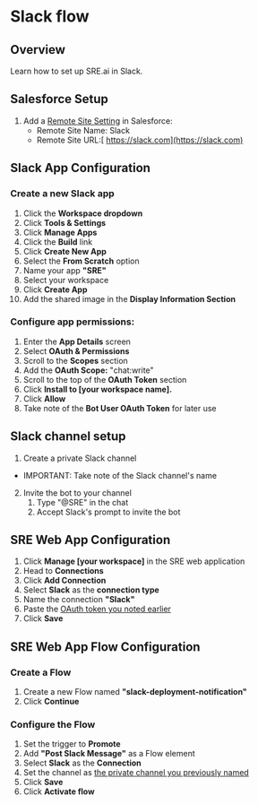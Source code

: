 # Slack flow

## Overview

Learn how to set up SRE.ai in Slack.

## **Salesforce Setup**

1. Add a [Remote Site Setting](https://help.salesforce.com/s/articleView?id=xcloud.configuring_remoteproxy.htm\&type=5) in Salesforce:
   * Remote Site Name: Slack
   * Remote Site URL:[ https://slack.com](https://slack.com)

## **Slack App Configuration**

### Create a new Slack app

1. Click the **Workspace dropdown**
2. Click **Tools & Settings**
3. Click **Manage Apps**
4. Click the **Build** link
5. Click **Create New App**
6. Select the **From Scratch** option
7. Name your app **"SRE"**
8. Select your workspace
9. Click **Create App**
10. Add the shared image in the **Display Information Section**

### Configure app permissions:

1. Enter the **App Details** screen
2. Select **OAuth & Permissions**
3. Scroll to the **Scopes** section
4. Add the **OAuth Scope:** "chat:write"
5. Scroll to the top of the **OAuth Token** section
6. Click **Install to \[your workspace name].**
7. Click **Allow**
8. Take note of the **Bot User OAuth Token** for later use

## Slack channel setup

1. Create a private Slack channel

* IMPORTANT: Take note of the Slack channel's name

2. Invite the bot to your channel
   1. Type "@SRE" in the chat
   2. Accept Slack's prompt to invite the bot

## SRE Web App Configuration

1. Click **Manage \[your workspace]** in the SRE web application
2. Head to **Connections**
3. Click **Add Connection**
4. Select **Slack** as the **connection type**
5. Name the connection **"Slack"**
6. Paste the [OAuth token you noted earlier](slack-flow.md#configure-app-permissions)
7. Click **Save**

## SRE Web App Flow Configuration

### Create a Flow

1. Create a new Flow named **"slack-deployment-notification"**
2. Click **Continue**

### Configure the Flow

1. Set the trigger to **Promote**
2. Add **"Post Slack Message"** as a Flow element
3. Select **Slack** as the **Connection**
4. Set the channel as [the private channel you previously named](slack-flow.md#slack-channel-setup)
5. Click **Save**
6. Click **Activate flow**
